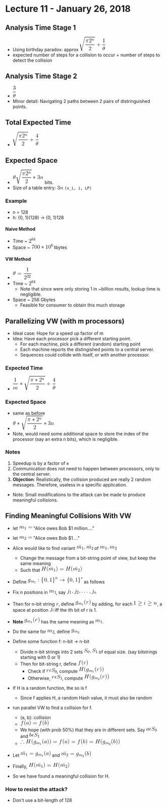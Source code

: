 # Lecture 11 - January 26, 2018

## Analysis Time Stage 1
- Using birthday paradox: approx ![latex-698525dd-31d9-4c6d-b968-1fe19cdb70f8](data/lecture11/latex-698525dd-31d9-4c6d-b968-1fe19cdb70f8.png)
- expected number of steps for a collision to occur + number of steps to detect the collision

## Analysis Time Stage 2
- ![latex-8cf7d210-e626-4978-afe0-6698eac6d86a](data/lecture11/latex-8cf7d210-e626-4978-afe0-6698eac6d86a.png)
- Minor detail: Navigating 2 paths between 2 pairs of distringuished points.

## Total Expected Time
- ![latex-6c47d2f6-5f07-4a64-bee0-61599d426529](data/lecture11/latex-6c47d2f6-5f07-4a64-bee0-61599d426529.png)

## Expected Space
- ![latex-378eb5f9-2e1f-4d5f-96f6-ec2c63a1e787](data/lecture11/latex-378eb5f9-2e1f-4d5f-96f6-ec2c63a1e787.png) bits.
- Size of a table entry: ![latex-9d28e573-e171-4a5e-a2ff-4c2a1e431be0](data/lecture11/latex-9d28e573-e171-4a5e-a2ff-4c2a1e431be0.png) `(x_i, i, LP)`

### Example
- n = 128
- h: {0, 1}(128) -> {0, 1}128

#### Naive Method
- Time ~ ![latex-24aacf10-1aa5-4bb1-a9cf-d660531cfb1d](data/lecture11/latex-24aacf10-1aa5-4bb1-a9cf-d660531cfb1d.png)
- Space ~ ![latex-df933939-cd37-4ba3-b8eb-7e1010b3cbd9](data/lecture11/latex-df933939-cd37-4ba3-b8eb-7e1010b3cbd9.png) tbytes

#### VW Method
- ![latex-b4231f05-3751-4c5a-9006-ebad5bb1ec57](data/lecture11/latex-b4231f05-3751-4c5a-9006-ebad5bb1ec57.png)
- Time ~ ![latex-96199f35-3f58-48be-a9f9-b156379ceff6](data/lecture11/latex-96199f35-3f58-48be-a9f9-b156379ceff6.png)
  - Note that since were only storing 1 in ~billion results, lookup time is negligible.
- Space ~ 256 Gbytes
  - Feasible for consumer to obtain this much storage

## Parallelizing VW (with m processors)
- Ideal case: Hope for a speed up factor of m
- Idea: Have each processor pick a different starting point.
  - For each machine, pick a different (random) starting point
  - Each machine reports the distingished points to a central server.
  - Sequences could collide with itself, or with another processor.

### Expected Time
- ![latex-aa3d0df7-3469-4f0c-8b3f-f95a362bb4c9](data/lecture11/latex-aa3d0df7-3469-4f0c-8b3f-f95a362bb4c9.png)

### Expected Space
- same as before
- ![latex-0b512b46-bd94-4850-85cc-81c2d90ada30](data/lecture11/latex-0b512b46-bd94-4850-85cc-81c2d90ada30.png)
- Note, would need some additional space to store the index of the processor (say an extra n bits), which is negligible.

### Notes
1. Speedup is by a factor of `m`
2. Communication does not need to happen between processors, only to the central server.
3. **Objection**: Realistically, the collision produced are really 2 random messages. Therefore, useless in a specific application.
  - Note: Small modifications to the attack can be made to produce meaningful collisions.

## Finding Meaningful Collisions With VW

- let ![latex-95d8b241-466e-4d6b-ba9c-dc7a225a21bb](data/lecture11/latex-95d8b241-466e-4d6b-ba9c-dc7a225a21bb.png) "Alice owes Bob $1 million...."
- let ![latex-8f2f68de-ddcd-4cd5-927a-2bbd9d7a0bc8](data/lecture11/latex-8f2f68de-ddcd-4cd5-927a-2bbd9d7a0bc8.png) "Alice owes Bob $1...."
- Alice would like to find variant ![latex-be3b9ac6-fe2c-40e2-99f7-f57d79a9a63b](data/lecture11/latex-be3b9ac6-fe2c-40e2-99f7-f57d79a9a63b.png) of ![latex-541aef3d-e7fe-4802-8fa6-ecf3561ae62e](data/lecture11/latex-541aef3d-e7fe-4802-8fa6-ecf3561ae62e.png)
  - Change the message from a bit-string point of view, but keep the same meaning
  - Such that ![latex-2ded9e6b-61a0-4ce9-9c72-c95a9352498f](data/lecture11/latex-2ded9e6b-61a0-4ce9-9c72-c95a9352498f.png)

- Define ![latex-e0998b87-3f7c-44b7-8bcf-55fe12051adb](data/lecture11/latex-e0998b87-3f7c-44b7-8bcf-55fe12051adb.png) as follows
- Fix n positions in ![latex-6258b63e-0ce1-4285-b7b3-fb69eefb7096](data/lecture11/latex-6258b63e-0ce1-4285-b7b3-fb69eefb7096.png), say ![latex-ab1da190-122d-4d01-b275-ad30a55d846c](data/lecture11/latex-ab1da190-122d-4d01-b275-ad30a55d846c.png)
- Then for n-bit string ![latex-4b1a8412-f355-4398-a0c4-de01355da6b6](data/lecture11/latex-4b1a8412-f355-4398-a0c4-de01355da6b6.png), define ![latex-7d275d6b-4f95-4cdb-80c9-d3508a56d7ac](data/lecture11/latex-7d275d6b-4f95-4cdb-80c9-d3508a56d7ac.png) by adding, for each ![latex-46da1212-3a86-41ba-b7aa-431941815955](data/lecture11/latex-46da1212-3a86-41ba-b7aa-431941815955.png), a space at position ![latex-54231794-d92a-46fe-8e35-ce2e99a613ac](data/lecture11/latex-54231794-d92a-46fe-8e35-ce2e99a613ac.png) iff the ith bit of r is 1.
- **Note** ![latex-84c5547c-d8e0-4493-b412-ff8f427281d5](data/lecture11/latex-84c5547c-d8e0-4493-b412-ff8f427281d5.png) has the same meaning as ![latex-eb3e24b6-265a-4d98-9b58-65b200bdf392](data/lecture11/latex-eb3e24b6-265a-4d98-9b58-65b200bdf392.png).
- Do the same for ![latex-c2660d14-5b66-4c23-b015-758b70fffd9d](data/lecture11/latex-c2660d14-5b66-4c23-b015-758b70fffd9d.png), define ![latex-ec8f14c3-c82d-4848-82da-e44a6a9fad79](data/lecture11/latex-ec8f14c3-c82d-4848-82da-e44a6a9fad79.png)
- Define some function f: n-bit -> n-bit
  - Divide n-bit strings into 2 sets ![latex-7e0599fd-8dea-482b-8f0e-f0ad78498424](data/lecture11/latex-7e0599fd-8dea-482b-8f0e-f0ad78498424.png) of equal size. (say bitstrings starting with 0 or 1)
  - Then for bit-string r, define ![latex-1cb82a81-0491-4c8e-87cd-0eab8ebc647b](data/lecture11/latex-1cb82a81-0491-4c8e-87cd-0eab8ebc647b.png)
    - Check if ![latex-d4684dd0-0d1e-43eb-b5a8-84f620fc59ae](data/lecture11/latex-d4684dd0-0d1e-43eb-b5a8-84f620fc59ae.png), compute ![latex-6df7c7c0-0f86-4dd3-94ce-ff4d63250671](data/lecture11/latex-6df7c7c0-0f86-4dd3-94ce-ff4d63250671.png)
    - Otherwise, ![latex-ccc52dc2-b733-4c48-929a-ed378bfa922d](data/lecture11/latex-ccc52dc2-b733-4c48-929a-ed378bfa922d.png), compute ![latex-abef5a44-ab56-4607-907c-24a7d3744536](data/lecture11/latex-abef5a44-ab56-4607-907c-24a7d3744536.png)
- If H is a random function, the so is f
  - Since f applies H, a random Hash value, it must also be random
- run parallel VW to find a collision for f.
  - (a, b): collision
  - ![latex-6afea2d7-fdca-44a6-871a-3f63da71a7cb](data/lecture11/latex-6afea2d7-fdca-44a6-871a-3f63da71a7cb.png)
  - We hope (with prob 50%) that they are in different sets. Say ![latex-fa2b58c6-ca9e-4f34-b274-7c7f9b5d665b](data/lecture11/latex-fa2b58c6-ca9e-4f34-b274-7c7f9b5d665b.png) and ![latex-a330dacd-a2b4-4689-84e7-0f85ac9e556d](data/lecture11/latex-a330dacd-a2b4-4689-84e7-0f85ac9e556d.png)
  - ![latex-d69ca4ac-691b-431d-9d10-92998c674b2a](data/lecture11/latex-d69ca4ac-691b-431d-9d10-92998c674b2a.png)
- Let ![latex-8d9b28da-6ec5-455f-a61e-dd1161fa436f](data/lecture11/latex-8d9b28da-6ec5-455f-a61e-dd1161fa436f.png) and ![latex-58e83c01-f251-4913-8d09-d90504b11f3a](data/lecture11/latex-58e83c01-f251-4913-8d09-d90504b11f3a.png)
- Finally, ![latex-a1e82a8c-de60-4877-8d6f-6aa982de8a54](data/lecture11/latex-a1e82a8c-de60-4877-8d6f-6aa982de8a54.png)
- So we have found a meaningful collision for H.

### How to resist the attack?
- Don't use a bit-length of 128

